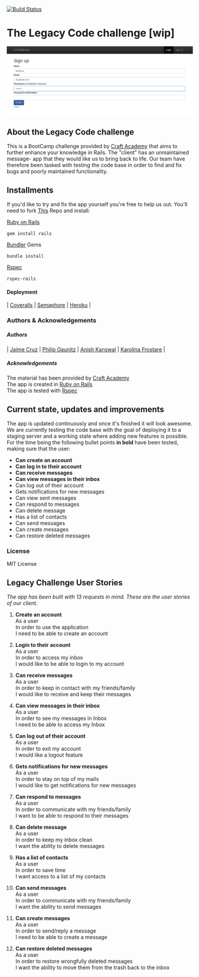 [![Build Status](https://semaphoreci.com/api/v1/kfrostare/legacy_team4_2020/branches/dependabot-bundler-puma-3-12-4/badge.svg)](https://semaphoreci.com/kfrostare/legacy_team4_2020)
# The Legacy Code challenge [wip]
![The Legacy Code](public/legacycode-printscreen.png)
## About the Legacy Code challenge
This is a BootCamp challenge provided by [Craft Academy](https://www.craftacademy.se/english/) that aims to further enhance your knowledge in Rails. The "client" has an unmaintained message- app that they would like us to bring back to life. Our team have therefore been tasked with testing the code base in order to find and fix bugs and poorly maintained functionality.

## Installments
If you'd like to try and fix the app yourself you're free to help us out. You'll need to fork [This](https://github.com/CraftAcademy/legacy_team4_2020) Repo and install:

[Ruby on Rails](rubymonstas.org)
```
gem install rails
```
[Bundler](https://bundler.io/) Gems
```
bundle install
```
[Rspec](rspec.info)
```
rspec-rails
```
#### Deployment
| [Coveralls](https://coveralls.io/) | [Semaphore](https://semaphoreci.com/) | [Heroku](https://www.heroku.com/) |

### Authors & Acknowledgements
##### Authors
| [Jaime Cruz](https://github.com/JaimeCrz) | [Philip Gaunitz](https://github.com/pgaunitz) | [Anish Kanswal](https://github.com/Anish2504) | [Karolina Frostare](https://github.com/kfrostare) |

##### Acknowledgements
The material has been provided by [Craft Academy](learn.craftacademy.co) <br>
The app is created in [Ruby on Rails](rubymonstas.org) <br>
The app is tested with [Rspec](rspec.info) <br>

## Current state, updates and improvements
The app is updated continuously and once it's finished it will look awesome. We are currently testing the code base with the goal of deploying it to a staging server and a working state where adding new features is possible. For the time being the following bullet points **in bold** have been tested, making sure that the user: 

* **Can create an account**
* **Can log in to their account**
* **Can receive messages**
* **Can view messages in their inbox**
* Can log out of their account
* Gets notifications for new messages
* Can view sent messages
* Can respond to messages
* Can delete message
* Has a list of contacts
* Can send messages
* Can create messages
* Can restore deleted messages

### License
MIT License

## Legacy Challenge User Stories

*The app has been built with 13 requests in mind. These are the user stories of our client.*

1. **Create an account** <br>
As a user<br> 
In order to use the application<br> 
I need to be able to create an account<br>

2. **Login to their account** <br>
As a user<br> 
In order to access my inbox<br> 
I would like to be able to login to my account<br>

3. **Can receive messages** <br>
As a user<br> 
In order to keep in contact with my friends/family<br> 
I would like to receive and keep their messages<br>

4. **Can view messages in their inbox**<br>
As a user<br> 
In order to see my messages in Inbox<br> 
I need to be able to access my Inbox<br>

5. **Can log out of their account**<br>
As a user<br> 
In order to exit my account<br> 
I would like a logout feature<br>

6. **Gets notifications for new messages**<br>
As a user<br> 
In order to stay on top of my mails<br> 
I would like to get notifications for new messages<br>

7. **Can respond to messages**<br>
As a user<br> 
In order to communicate with my friends/family<br> 
I want to be able to respond to their messages<br>

8. **Can delete message**<br> 
As a user<br> 
In order to keep my inbox clean<br> 
I want the ability to delete messages<br>

9. **Has a list of contacts**<br> 
As a user<br> 
In order to save time<br> 
I want access to a list of my contacts<br>

10. **Can send messages**<br> 
As a user<br> 
In order to communicate with my friends/family<br> 
I want the ability to send messages<br>

11. **Can create messages**<br> 
As a user<br> 
In order to send/reply a message<br> 
I need to be able to create a message<br>

12. **Can restore deleted messages**<br> 
As a user<br> 
In order to restore wrongfully deleted messages<br> 
I want the ability to move them from the trash back to the inbox
